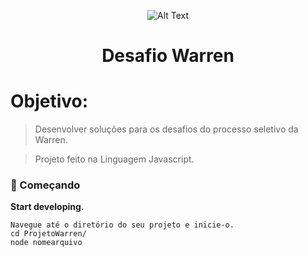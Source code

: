 <div align="center">

![Alt Text](https://media.giphy.com/media/vFKqnCdLPNOKc/giphy.gif)
 
</div>


<h1 align="center">
  Desafio Warren
</h1>

# Objetivo: 

>Desenvolver soluções para os desafios do processo seletivo da Warren.

>Projeto feito na Linguagem Javascript.

### 🚀 Começando

**Start developing.**

    Navegue até o diretório do seu projeto e inicie-o.
    cd ProjetoWarren/
    node nomearquivo



